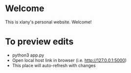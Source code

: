 # Welcome

This is xlany's personal website. Welcome!

# To preview edits
* python3 app.py
* Open local host link in browser (i.e. http://127.0.0.1:5000)
* This place will auto-refresh with changes